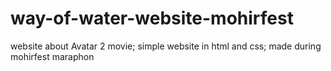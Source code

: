 # way-of-water-website-mohirfest
website about Avatar 2 movie; simple website in html and css; made during mohirfest maraphon
